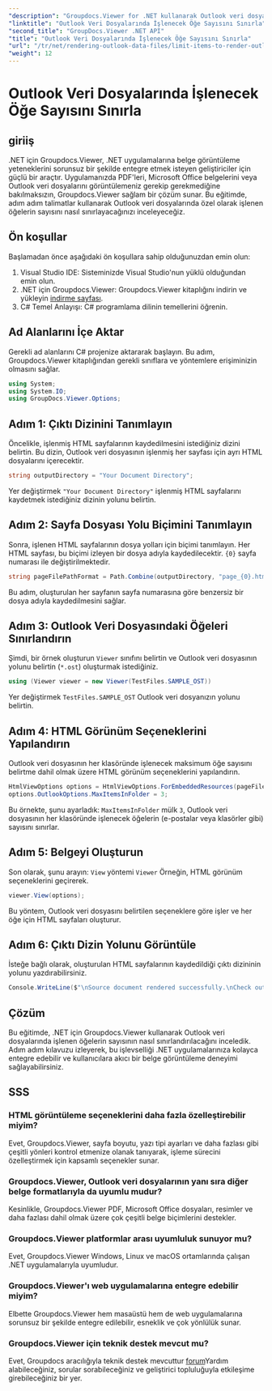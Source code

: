 ```yaml
---
"description": "Groupdocs.Viewer for .NET kullanarak Outlook veri dosyalarında işlenen öğelerin sayısını nasıl sınırlayacağınızı öğrenin. Sorunsuz entegrasyon için adım adım açıklamalarımızı izleyin."
"linktitle": "Outlook Veri Dosyalarında İşlenecek Öğe Sayısını Sınırla"
"second_title": "GroupDocs.Viewer .NET API"
"title": "Outlook Veri Dosyalarında İşlenecek Öğe Sayısını Sınırla"
"url": "/tr/net/rendering-outlook-data-files/limit-items-to-render-outlook-data-files/"
"weight": 12
---
```


# Outlook Veri Dosyalarında İşlenecek Öğe Sayısını Sınırla

## giriiş
.NET için Groupdocs.Viewer, .NET uygulamalarına belge görüntüleme yeteneklerini sorunsuz bir şekilde entegre etmek isteyen geliştiriciler için güçlü bir araçtır. Uygulamanızda PDF'leri, Microsoft Office belgelerini veya Outlook veri dosyalarını görüntülemeniz gerekip gerekmediğine bakılmaksızın, Groupdocs.Viewer sağlam bir çözüm sunar. Bu eğitimde, adım adım talimatlar kullanarak Outlook veri dosyalarında özel olarak işlenen öğelerin sayısını nasıl sınırlayacağınızı inceleyeceğiz.
## Ön koşullar
Başlamadan önce aşağıdaki ön koşullara sahip olduğunuzdan emin olun:
1. Visual Studio IDE: Sisteminizde Visual Studio'nun yüklü olduğundan emin olun.
2. .NET için Groupdocs.Viewer: Groupdocs.Viewer kitaplığını indirin ve yükleyin [indirme sayfası](https://releases.groupdocs.com/viewer/net/).
3. C# Temel Anlayışı: C# programlama dilinin temellerini öğrenin.

## Ad Alanlarını İçe Aktar
Gerekli ad alanlarını C# projenize aktararak başlayın. Bu adım, Groupdocs.Viewer kitaplığından gerekli sınıflara ve yöntemlere erişiminizin olmasını sağlar.
```csharp
using System;
using System.IO;
using GroupDocs.Viewer.Options;
```
## Adım 1: Çıktı Dizinini Tanımlayın
Öncelikle, işlenmiş HTML sayfalarının kaydedilmesini istediğiniz dizini belirtin. Bu dizin, Outlook veri dosyasının işlenmiş her sayfası için ayrı HTML dosyalarını içerecektir.
```csharp
string outputDirectory = "Your Document Directory";
```
Yer değiştirmek `"Your Document Directory"` işlenmiş HTML sayfalarını kaydetmek istediğiniz dizinin yolunu belirtin.
## Adım 2: Sayfa Dosyası Yolu Biçimini Tanımlayın
Sonra, işlenen HTML sayfalarının dosya yolları için biçimi tanımlayın. Her HTML sayfası, bu biçimi izleyen bir dosya adıyla kaydedilecektir. `{0}` sayfa numarası ile değiştirilmektedir.
```csharp
string pageFilePathFormat = Path.Combine(outputDirectory, "page_{0}.html");
```
Bu adım, oluşturulan her sayfanın sayfa numarasına göre benzersiz bir dosya adıyla kaydedilmesini sağlar.
## Adım 3: Outlook Veri Dosyasındaki Öğeleri Sınırlandırın
Şimdi, bir örnek oluşturun `Viewer` sınıfını belirtin ve Outlook veri dosyasının yolunu belirtin (`*.ost`) oluşturmak istediğiniz.
```csharp
using (Viewer viewer = new Viewer(TestFiles.SAMPLE_OST))
```
Yer değiştirmek `TestFiles.SAMPLE_OST` Outlook veri dosyanızın yolunu belirtin.
## Adım 4: HTML Görünüm Seçeneklerini Yapılandırın
Outlook veri dosyasının her klasöründe işlenecek maksimum öğe sayısını belirtme dahil olmak üzere HTML görünüm seçeneklerini yapılandırın.
```csharp
HtmlViewOptions options = HtmlViewOptions.ForEmbeddedResources(pageFilePathFormat);
options.OutlookOptions.MaxItemsInFolder = 3;
```
Bu örnekte, şunu ayarladık: `MaxItemsInFolder` mülk `3`, Outlook veri dosyasının her klasöründe işlenecek öğelerin (e-postalar veya klasörler gibi) sayısını sınırlar.
## Adım 5: Belgeyi Oluşturun
Son olarak, şunu arayın: `View` yöntemi `Viewer` Örneğin, HTML görünüm seçeneklerini geçirerek.
```csharp
viewer.View(options);
```
Bu yöntem, Outlook veri dosyasını belirtilen seçeneklere göre işler ve her öğe için HTML sayfaları oluşturur.
## Adım 6: Çıktı Dizin Yolunu Görüntüle
İsteğe bağlı olarak, oluşturulan HTML sayfalarının kaydedildiği çıktı dizininin yolunu yazdırabilirsiniz.
```csharp
Console.WriteLine($"\nSource document rendered successfully.\nCheck output in {outputDirectory}.");
```

## Çözüm
Bu eğitimde, .NET için Groupdocs.Viewer kullanarak Outlook veri dosyalarında işlenen öğelerin sayısının nasıl sınırlandırılacağını inceledik. Adım adım kılavuzu izleyerek, bu işlevselliği .NET uygulamalarınıza kolayca entegre edebilir ve kullanıcılara akıcı bir belge görüntüleme deneyimi sağlayabilirsiniz.
## SSS
### HTML görüntüleme seçeneklerini daha fazla özelleştirebilir miyim?
Evet, Groupdocs.Viewer, sayfa boyutu, yazı tipi ayarları ve daha fazlası gibi çeşitli yönleri kontrol etmenize olanak tanıyarak, işleme sürecini özelleştirmek için kapsamlı seçenekler sunar.
### Groupdocs.Viewer, Outlook veri dosyalarının yanı sıra diğer belge formatlarıyla da uyumlu mudur?
Kesinlikle, Groupdocs.Viewer PDF, Microsoft Office dosyaları, resimler ve daha fazlası dahil olmak üzere çok çeşitli belge biçimlerini destekler.
### Groupdocs.Viewer platformlar arası uyumluluk sunuyor mu?
Evet, Groupdocs.Viewer Windows, Linux ve macOS ortamlarında çalışan .NET uygulamalarıyla uyumludur.
### Groupdocs.Viewer'ı web uygulamalarına entegre edebilir miyim?
Elbette Groupdocs.Viewer hem masaüstü hem de web uygulamalarına sorunsuz bir şekilde entegre edilebilir, esneklik ve çok yönlülük sunar.
### Groupdocs.Viewer için teknik destek mevcut mu?
Evet, Groupdocs aracılığıyla teknik destek mevcuttur [forum](https://forum.groupdocs.com/c/viewer/9)Yardım alabileceğiniz, sorular sorabileceğiniz ve geliştirici topluluğuyla etkileşime girebileceğiniz bir yer.